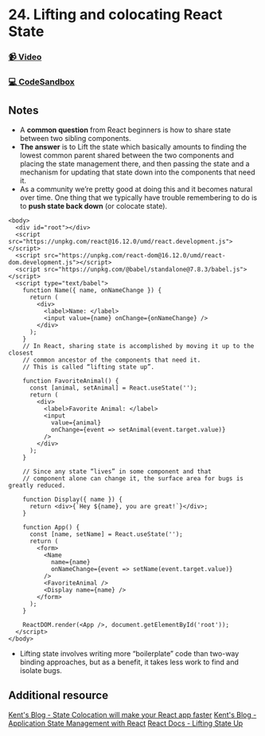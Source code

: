 # 24. Lifting and colocating React State

### [📹 Video](https://egghead.io/lessons/react-v2-24-lifting-and-colocating-react-state?pl=a-beginners-guide-to-react-v2-6c4d)

### [💻 CodeSandbox](https://codesandbox.io/s/github/kentcdodds/beginners-guide-to-react/tree/codesandbox/24-lifting-and-colocating?from-embed)

## Notes

* A **common question** from React beginners is how to share state between two sibling components.
* **The answer** is to Lift the state which basically amounts to finding the lowest common parent shared between the two components and placing the state management there, and then passing the state and a mechanism for updating that state down into the components that need it.
* As a community we’re pretty good at doing this and it becomes natural over time. One thing that we typically have trouble remembering to do is to **push state back down** \(or colocate state\).

```markup
<body>
  <div id="root"></div>
  <script src="https://unpkg.com/react@16.12.0/umd/react.development.js"></script>
  <script src="https://unpkg.com/react-dom@16.12.0/umd/react-dom.development.js"></script>
  <script src="https://unpkg.com/@babel/standalone@7.8.3/babel.js"></script>
  <script type="text/babel">
    function Name({ name, onNameChange }) {
      return (
        <div>
          <label>Name: </label>
          <input value={name} onChange={onNameChange} />
        </div>
      );
    }
    // In React, sharing state is accomplished by moving it up to the closest
    // common ancestor of the components that need it.
    // This is called “lifting state up”.

    function FavoriteAnimal() {
      const [animal, setAnimal] = React.useState('');
      return (
        <div>
          <label>Favorite Animal: </label>
          <input
            value={animal}
            onChange={event => setAnimal(event.target.value)}
          />
        </div>
      );
    }

    // Since any state “lives” in some component and that
    // component alone can change it, the surface area for bugs is greatly reduced.

    function Display({ name }) {
      return <div>{`Hey ${name}, you are great!`}</div>;
    }

    function App() {
      const [name, setName] = React.useState('');
      return (
        <form>
          <Name
            name={name}
            onNameChange={event => setName(event.target.value)}
          />
          <FavoriteAnimal />
          <Display name={name} />
        </form>
      );
    }

    ReactDOM.render(<App />, document.getElementById('root'));
  </script>
</body>
```

* Lifting state involves writing more “boilerplate” code than two-way binding approaches, but as a benefit, it takes less work to find and isolate bugs.

## Additional resource

[Kent's Blog - State Colocation will make your React app faster](https://kentcdodds.com/blog/state-colocation-will-make-your-react-app-faster) [Kent's Blog - Application State Management with React](https://kentcdodds.com/blog/application-state-management-with-react) [React Docs - Lifting State Up](https://reactjs.org/docs/lifting-state-up.html)

